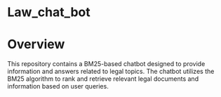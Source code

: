 # Law_chat_bot

# Overview

This repository contains a BM25-based chatbot designed to provide information and answers related to legal topics. The chatbot utilizes the BM25 algorithm to rank and retrieve relevant legal documents and information based on user queries.



